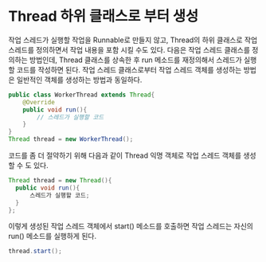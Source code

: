 # Thread 하위 클래스로 부터 생성

작업 스레드가 실행할 작업을 Runnable로 만들지 않고, Thread의 하위 클래스로 작업 스레드를
정의하면서 작업 내용을 포함 시킬 수도 있다. 다음은 작업 스레드 클래스를
정의하는 방법인데, Thread 클래스를 상속한 후 run 메소드를 재정의해서
스레드가 실행할 코드를 작성하면 된다. 작업 스레드 클래스로부터
작업 스레드 객체를 생성하는 방법은 일반적인 객체를 생성하는 방법과 동일하다.

```java
public class WorkerThread extends Thread{
    @Override
    public void run(){
        // 스레드가 실행할 코드
    }
}
Thread thread = new WorkerThread();
```
코드를 좀 더 절약하기 위해 다음과 같이 Thread 익명 객체로
작업 스레드 객체를 생성할 수 도 있다.
```java
Thread thread = new Thread(){
  public void run(){
      스레드가 실행할 코드;
  }  
};
```

이렇게 생성된 작업 스레드 객체에서 start() 메소드를 호출하면 작업 스레드는
자신의 run() 메소드를 실행하게 된다.

```java
thread.start();
```